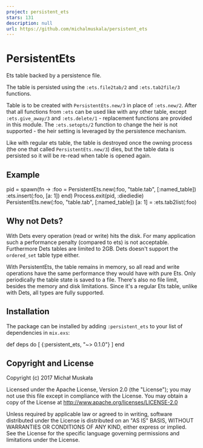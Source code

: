 ```yaml
---
project: persistent_ets
stars: 131
description: null
url: https://github.com/michalmuskala/persistent_ets
---
```


PersistentEts
=============

Ets table backed by a persistence file.

The table is persisted using the `:ets.file2tab/2` and `:ets.tab2file/3` functions.

Table is to be created with `PersistentEts.new/3` in place of `:ets.new/2`. After that all functions from `:ets` can be used like with any other table, except `:ets.give_away/3` and `:ets.delete/1` - replacement functions are provided in this module. The `:ets.setopts/2` function to change the heir is not supported - the heir setting is leveraged by the persistence mechanism.

Like with regular ets table, the table is destroyed once the owning process (the one that called `PersistentEts.new/3`) dies, but the table data is persisted so it will be re-read when table is opened again.

Example
-------

pid \= spawn(fn \->
  :foo \= PersistentEts.new(:foo, "table.tab", \[:named\_table\])
  :ets.insert(:foo, \[a: 1\])
end)
Process.exit(pid, :diediedie)
PersistentEts.new(:foo, "table.tab", \[:named\_table\])
\[a: 1\] \= :ets.tab2list(:foo)

Why not Dets?
-------------

With Dets every operation (read or write) hits the disk. For many application such a performance penalty (compared to ets) is not acceptable. Furthermore Dets tables are limited to 2GB. Dets doesn't support the `ordered_set` table type either.

With PersistentEts, the table remains in memory, so all read and write operations have the same performance they would have with pure Ets. Only periodically the table state is saved to a file. There's also no file limit, besides the memory and disk limitations. Since it's a regular Ets table, unlike with Dets, all types are fully supported.

Installation
------------

The package can be installed by adding `:persistent_ets` to your list of dependencies in `mix.exs`:

def deps do
  \[
    {:persistent\_ets, "~> 0.1.0"}
  \]
end

Copyright and License
---------------------

Copyright (c) 2017 Michał Muskała

Licensed under the Apache License, Version 2.0 (the "License"); you may not use this file except in compliance with the License. You may obtain a copy of the License at http://www.apache.org/licenses/LICENSE-2.0

Unless required by applicable law or agreed to in writing, software distributed under the License is distributed on an "AS IS" BASIS, WITHOUT WARRANTIES OR CONDITIONS OF ANY KIND, either express or implied. See the License for the specific language governing permissions and limitations under the License.
